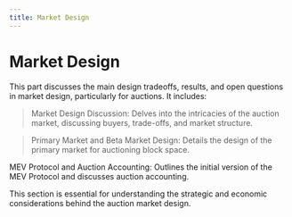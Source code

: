 ```yaml
---
title: Market Design
---
```


# Market Design

This part discusses the main design tradeoffs, results, and open questions in market design, particularly for auctions. It includes:

> Market Design Discussion: Delves into the intricacies of the auction market, discussing buyers, trade-offs, and market structure.

> Primary Market and Beta Market Design: Details the design of the primary market for auctioning block space.

MEV Protocol and Auction Accounting: Outlines the initial version of the MEV Protocol and discusses auction accounting.

This section is essential for understanding the strategic and economic considerations behind the auction market design.
